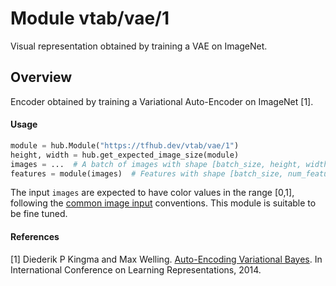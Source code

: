 # Module vtab/&zwnj;vae/1
Visual representation obtained by training a VAE on ImageNet.

<!-- asset-path: https://storage.googleapis.com/vtab/vae/1.tar.gz -->
<!-- dataset: ImageNet (ILSVRC-2012-CLS) -->
<!-- module-type: image-feature-vector -->
<!-- network-architecture: VAE -->
<!-- fine-tunable: true -->
<!-- format: hub -->


## Overview
Encoder obtained by training a Variational Auto-Encoder on ImageNet [1].

#### Usage

```python
module = hub.Module("https://tfhub.dev/vtab/vae/1")
height, width = hub.get_expected_image_size(module)
images = ...  # A batch of images with shape [batch_size, height, width, 3].
features = module(images)  # Features with shape [batch_size, num_features].
```

The input `images` are expected to have color values in the range [0,1], following
the [common image input](https://www.tensorflow.org/hub/common_signatures/images#input) conventions.
This module is suitable to be fine tuned.

#### References
[1] Diederik P Kingma and Max Welling.
[Auto-Encoding Variational Bayes](https://openreview.net/forum?id=33X9fd2-9FyZd).
In International Conference on Learning Representations, 2014.
